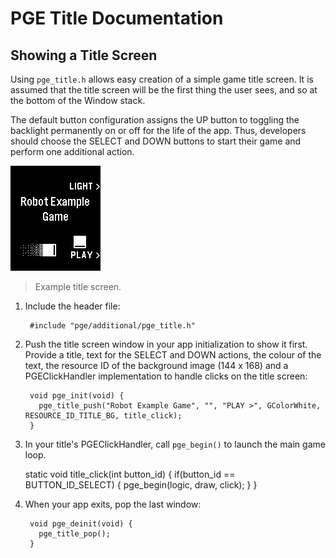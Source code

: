 # PGE Title Documentation

## Showing a Title Screen

Using `pge_title.h` allows easy creation of a simple game title screen. It is
assumed that the title screen will be the first thing the user sees, and so at
the bottom of the Window stack. 

The default button configuration assigns the UP button to toggling the backlight
permanently on or off for the life of the app. Thus, developers should choose
the SELECT and DOWN buttons to start their game and perform one additional
action.

![screenshot2](../screenshots/screenshot2.png)

> Example title screen.

1. Include the header file:

        #include "pge/additional/pge_title.h"

2. Push the title screen window in your app initialization to show it first.
   Provide a title, text for the SELECT and DOWN actions, the colour of the
   text, the resource ID of the background image (144 x 168) and a
   PGEClickHandler implementation to handle clicks on the title screen:

        void pge_init(void) {
          pge_title_push("Robot Example Game", "", "PLAY >", GColorWhite, RESOURCE_ID_TITLE_BG, title_click);
        }

3. In your title's PGEClickHandler, call `pge_begin()` to launch the main game loop.

      static void title_click(int button_id) {
        if(button_id == BUTTON_ID_SELECT) {
          pge_begin(logic, draw, click);
        }
      }

4. When your app exits, pop the last window:

        void pge_deinit(void) {
          pge_title_pop();
        }